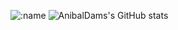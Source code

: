 ![:name](https://count.getloli.com/get/@:anibaldams)
![AnibalDams's GitHub stats](https://github-readme-stats.vercel.app/api?username=AnibalDams&show_icons=true&theme=radical)
